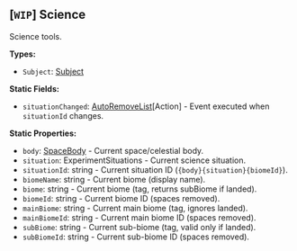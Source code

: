## \[`WIP`\] Science

Science tools.


**Types:**
- `Subject`: [Subject](Science.Subject.md)

**Static Fields:**
- `situationChanged`: [AutoRemoveList](../Utilities/AutoRemoveList.1.md)\[Action\] - Event executed when `situationId` changes.

**Static Properties:**
- `body`: [SpaceBody](SpaceBody.md) - Current space/celestial body.
- `situation`: ExperimentSituations - Current science situation.
- `situationId`: string - Current situation ID (`{body}{situation}{biomeId}`).
- `biomeName`: string - Current biome (display name).
- `biome`: string - Current biome (tag, returns subBiome if landed).
- `biomeId`: string - Current biome ID (spaces removed).
- `mainBiome`: string - Current main biome (tag, ignores landed).
- `mainBiomeId`: string - Current main biome ID (spaces removed).
- `subBiome`: string - Current sub-biome (tag, valid only if landed).
- `subBiomeId`: string - Current sub-biome ID (spaces removed).
